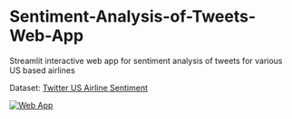 # Sentiment-Analysis-of-Tweets-Web-App
Streamlit interactive web app for sentiment analysis of tweets for various US based airlines


Dataset: [Twitter US Airline Sentiment](https://www.kaggle.com/crowdflower/twitter-airline-sentiment)


[![Web App](http://img.youtube.com/vi/LAyjzEEX-vM/0.jpg)](http://www.youtube.com/watch?v=LAyjzEEX-vM "Web App ")
